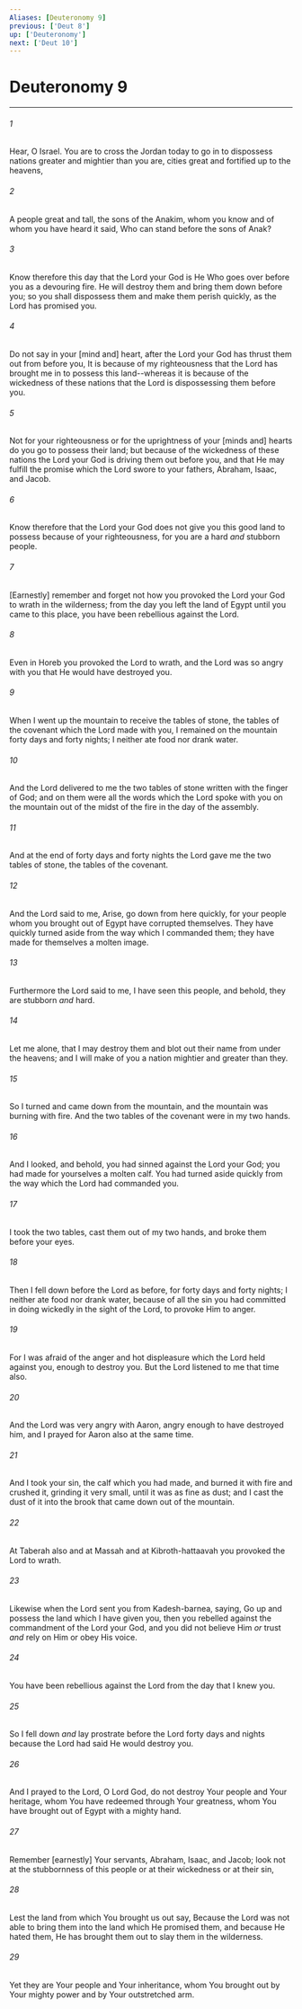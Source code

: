 ```yaml
---
Aliases: [Deuteronomy 9]
previous: ['Deut 8']
up: ['Deuteronomy']
next: ['Deut 10']
---
```

# Deuteronomy 9

***














###### 1 






Hear, O Israel. You are to cross the Jordan today to go in to dispossess nations greater and mightier than you are, cities great and fortified up to the heavens, 













###### 2 






A people great and tall, the sons of the Anakim, whom you know and of whom you have heard it said, Who can stand before the sons of Anak? 













###### 3 






Know therefore this day that the Lord your God is He Who goes over before you as a devouring fire. He will destroy them and bring them down before you; so you shall dispossess them and make them perish quickly, as the Lord has promised you. 













###### 4 






Do not say in your [mind and] heart, after the Lord your God has thrust them out from before you, It is because of my righteousness that the Lord has brought me in to possess this land--whereas it is because of the wickedness of these nations that the Lord is dispossessing them before you. 













###### 5 






Not for your righteousness or for the uprightness of your [minds and] hearts do you go to possess their land; but because of the wickedness of these nations the Lord your God is driving them out before you, and that He may fulfill the promise which the Lord swore to your fathers, Abraham, Isaac, and Jacob. 













###### 6 






Know therefore that the Lord your God does not give you this good land to possess because of your righteousness, for you are a hard _and_ stubborn people. 













###### 7 






[Earnestly] remember and forget not how you provoked the Lord your God to wrath in the wilderness; from the day you left the land of Egypt until you came to this place, you have been rebellious against the Lord. 













###### 8 






Even in Horeb you provoked the Lord to wrath, and the Lord was so angry with you that He would have destroyed you. 













###### 9 






When I went up the mountain to receive the tables of stone, the tables of the covenant which the Lord made with you, I remained on the mountain forty days and forty nights; I neither ate food nor drank water. 













###### 10 






And the Lord delivered to me the two tables of stone written with the finger of God; and on them were all the words which the Lord spoke with you on the mountain out of the midst of the fire in the day of the assembly. 













###### 11 






And at the end of forty days and forty nights the Lord gave me the two tables of stone, the tables of the covenant. 













###### 12 






And the Lord said to me, Arise, go down from here quickly, for your people whom you brought out of Egypt have corrupted themselves. They have quickly turned aside from the way which I commanded them; they have made for themselves a molten image. 













###### 13 






Furthermore the Lord said to me, I have seen this people, and behold, they are stubborn _and_ hard. 













###### 14 






Let me alone, that I may destroy them and blot out their name from under the heavens; and I will make of you a nation mightier and greater than they. 













###### 15 






So I turned and came down from the mountain, and the mountain was burning with fire. And the two tables of the covenant were in my two hands. 













###### 16 






And I looked, and behold, you had sinned against the Lord your God; you had made for yourselves a molten calf. You had turned aside quickly from the way which the Lord had commanded you. 













###### 17 






I took the two tables, cast them out of my two hands, and broke them before your eyes. 













###### 18 






Then I fell down before the Lord as before, for forty days and forty nights; I neither ate food nor drank water, because of all the sin you had committed in doing wickedly in the sight of the Lord, to provoke Him to anger. 













###### 19 






For I was afraid of the anger and hot displeasure which the Lord held against you, enough to destroy you. But the Lord listened to me that time also. 













###### 20 






And the Lord was very angry with Aaron, angry enough to have destroyed him, and I prayed for Aaron also at the same time. 













###### 21 






And I took your sin, the calf which you had made, and burned it with fire and crushed it, grinding it very small, until it was as fine as dust; and I cast the dust of it into the brook that came down out of the mountain. 













###### 22 






At Taberah also and at Massah and at Kibroth-hattaavah you provoked the Lord to wrath. 













###### 23 






Likewise when the Lord sent you from Kadesh-barnea, saying, Go up and possess the land which I have given you, then you rebelled against the commandment of the Lord your God, and you did not believe Him _or_ trust _and_ rely on Him or obey His voice. 













###### 24 






You have been rebellious against the Lord from the day that I knew you. 













###### 25 






So I fell down _and_ lay prostrate before the Lord forty days and nights because the Lord had said He would destroy you. 













###### 26 






And I prayed to the Lord, O Lord God, do not destroy Your people and Your heritage, whom You have redeemed through Your greatness, whom You have brought out of Egypt with a mighty hand. 













###### 27 






Remember [earnestly] Your servants, Abraham, Isaac, and Jacob; look not at the stubbornness of this people or at their wickedness or at their sin, 













###### 28 






Lest the land from which You brought us out say, Because the Lord was not able to bring them into the land which He promised them, and because He hated them, He has brought them out to slay them in the wilderness. 













###### 29 






Yet they are Your people and Your inheritance, whom You brought out by Your mighty power and by Your outstretched arm.
